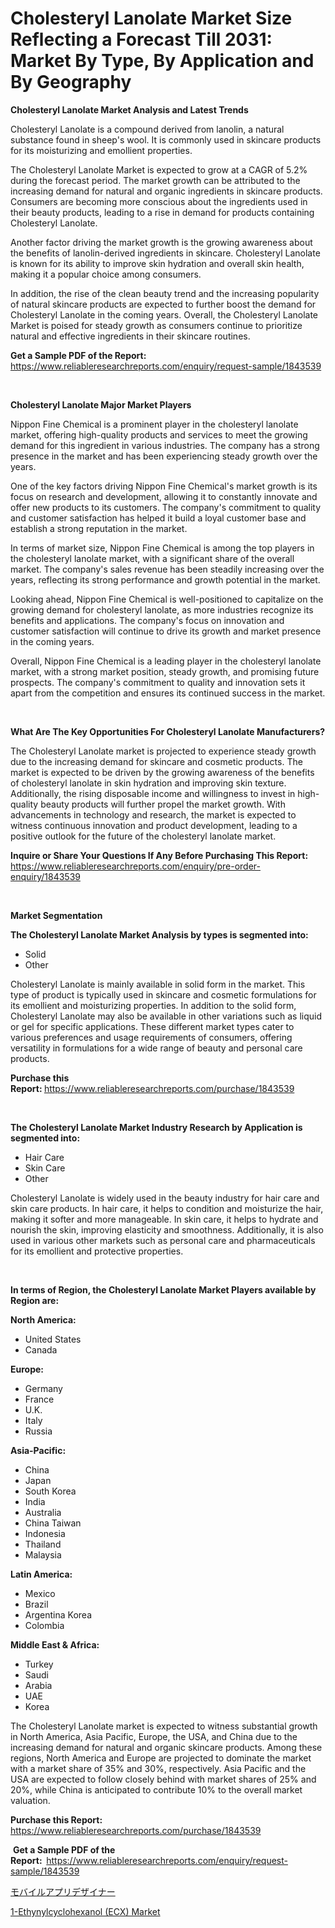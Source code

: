 <p><h1>Cholesteryl Lanolate Market Size Reflecting a Forecast Till 2031: Market By Type, By Application and By Geography</h1></p><p><strong>Cholesteryl Lanolate Market Analysis and Latest Trends</strong></p>
<p><p>Cholesteryl Lanolate is a compound derived from lanolin, a natural substance found in sheep's wool. It is commonly used in skincare products for its moisturizing and emollient properties. </p><p>The Cholesteryl Lanolate Market is expected to grow at a CAGR of 5.2% during the forecast period. The market growth can be attributed to the increasing demand for natural and organic ingredients in skincare products. Consumers are becoming more conscious about the ingredients used in their beauty products, leading to a rise in demand for products containing Cholesteryl Lanolate.</p><p>Another factor driving the market growth is the growing awareness about the benefits of lanolin-derived ingredients in skincare. Cholesteryl Lanolate is known for its ability to improve skin hydration and overall skin health, making it a popular choice among consumers.</p><p>In addition, the rise of the clean beauty trend and the increasing popularity of natural skincare products are expected to further boost the demand for Cholesteryl Lanolate in the coming years. Overall, the Cholesteryl Lanolate Market is poised for steady growth as consumers continue to prioritize natural and effective ingredients in their skincare routines.</p></p>
<p><strong>Get a Sample PDF of the Report:&nbsp;</strong> <a href="https://www.reliableresearchreports.com/enquiry/request-sample/1843539">https://www.reliableresearchreports.com/enquiry/request-sample/1843539</a></p>
<p>&nbsp;</p>
<p><strong>Cholesteryl Lanolate Major Market Players</strong></p>
<p><p>Nippon Fine Chemical is a prominent player in the cholesteryl lanolate market, offering high-quality products and services to meet the growing demand for this ingredient in various industries. The company has a strong presence in the market and has been experiencing steady growth over the years.</p><p>One of the key factors driving Nippon Fine Chemical's market growth is its focus on research and development, allowing it to constantly innovate and offer new products to its customers. The company's commitment to quality and customer satisfaction has helped it build a loyal customer base and establish a strong reputation in the market.</p><p>In terms of market size, Nippon Fine Chemical is among the top players in the cholesteryl lanolate market, with a significant share of the overall market. The company's sales revenue has been steadily increasing over the years, reflecting its strong performance and growth potential in the market.</p><p>Looking ahead, Nippon Fine Chemical is well-positioned to capitalize on the growing demand for cholesteryl lanolate, as more industries recognize its benefits and applications. The company's focus on innovation and customer satisfaction will continue to drive its growth and market presence in the coming years.</p><p>Overall, Nippon Fine Chemical is a leading player in the cholesteryl lanolate market, with a strong market position, steady growth, and promising future prospects. The company's commitment to quality and innovation sets it apart from the competition and ensures its continued success in the market.</p></p>
<p>&nbsp;</p>
<p><strong>What Are The Key Opportunities For Cholesteryl Lanolate Manufacturers?</strong></p>
<p><p>The Cholesteryl Lanolate market is projected to experience steady growth due to the increasing demand for skincare and cosmetic products. The market is expected to be driven by the growing awareness of the benefits of cholesteryl lanolate in skin hydration and improving skin texture. Additionally, the rising disposable income and willingness to invest in high-quality beauty products will further propel the market growth. With advancements in technology and research, the market is expected to witness continuous innovation and product development, leading to a positive outlook for the future of the cholesteryl lanolate market.</p></p>
<p><strong>Inquire or Share Your Questions If Any Before Purchasing This Report:</strong> <a href="https://www.reliableresearchreports.com/enquiry/pre-order-enquiry/1843539">https://www.reliableresearchreports.com/enquiry/pre-order-enquiry/1843539</a></p>
<p>&nbsp;</p>
<p><strong>Market Segmentation</strong></p>
<p><strong>The Cholesteryl Lanolate Market Analysis by types is segmented into:</strong></p>
<p><ul><li>Solid</li><li>Other</li></ul></p>
<p><p>Cholesteryl Lanolate is mainly available in solid form in the market. This type of product is typically used in skincare and cosmetic formulations for its emollient and moisturizing properties. In addition to the solid form, Cholesteryl Lanolate may also be available in other variations such as liquid or gel for specific applications. These different market types cater to various preferences and usage requirements of consumers, offering versatility in formulations for a wide range of beauty and personal care products.</p></p>
<p><strong>Purchase this Report:&nbsp;</strong><a href="https://www.reliableresearchreports.com/purchase/1843539">https://www.reliableresearchreports.com/purchase/1843539</a></p>
<p>&nbsp;</p>
<p><strong>The Cholesteryl Lanolate Market Industry Research by Application is segmented into:</strong></p>
<p><ul><li>Hair Care</li><li>Skin Care</li><li>Other</li></ul></p>
<p><p>Cholesteryl Lanolate is widely used in the beauty industry for hair care and skin care products. In hair care, it helps to condition and moisturize the hair, making it softer and more manageable. In skin care, it helps to hydrate and nourish the skin, improving elasticity and smoothness. Additionally, it is also used in various other markets such as personal care and pharmaceuticals for its emollient and protective properties.</p></p>
<p>&nbsp;</p>
<p><strong>In terms of Region, the Cholesteryl Lanolate Market Players available by Region are:</strong></p>
<p>
    <p> <strong> North America: </strong>
        <ul>
            <li>United States</li>
            <li>Canada</li>
        </ul>
        </p> 
    <p> <strong> Europe: </strong>
        <ul>
            <li>Germany</li>
            <li>France</li>
            <li>U.K.</li>
            <li>Italy</li>
            <li>Russia</li>
        </ul>
        </p> 
    <p> <strong> Asia-Pacific: </strong>
        <ul>
            <li>China</li>
            <li>Japan</li>
            <li>South Korea</li>
            <li>India</li>
            <li>Australia</li>
            <li>China Taiwan</li>
            <li>Indonesia</li>
            <li>Thailand</li>
            <li>Malaysia</li>
        </ul>
        </p> 
    <p> <strong> Latin America: </strong>
        <ul>
            <li>Mexico</li>
            <li>Brazil</li>
            <li>Argentina Korea</li>
            <li>Colombia</li>
        </ul>
        </p> 
    <p> <strong> Middle East & Africa: </strong>
        <ul>
            <li>Turkey</li>
            <li>Saudi</li>
            <li>Arabia</li>
            <li>UAE</li>
            <li>Korea</li>
        </ul>
    </p>
    </p>
<p><p>The Cholesteryl Lanolate market is expected to witness substantial growth in North America, Asia Pacific, Europe, the USA, and China due to the increasing demand for natural and organic skincare products. Among these regions, North America and Europe are projected to dominate the market with a market share of 35% and 30%, respectively. Asia Pacific and the USA are expected to follow closely behind with market shares of 25% and 20%, while China is anticipated to contribute 10% to the overall market valuation.</p></p>
<p><strong>Purchase this Report: </strong><a href="https://www.reliableresearchreports.com/purchase/1843539">https://www.reliableresearchreports.com/purchase/1843539</a></p>
<p>&nbsp;<strong>Get a Sample PDF of the Report:&nbsp;&nbsp;</strong><a href="https://www.reliableresearchreports.com/enquiry/request-sample/1843539">https://www.reliableresearchreports.com/enquiry/request-sample/1843539</a></p>
<p><strong></strong></p>
<p><p><a href="https://github.com/mohamedbakry57/Market-Research-Report-List-3/blob/main/74458131510.md">モバイルアプリデザイナー</a></p><p><a href="https://github.com/JameTravis/Market-Research-Report-List-4/blob/main/1-ethynylcyclohexanol-ecx-market.md">1-Ethynylcyclohexanol (ECX) Market</a></p></p>